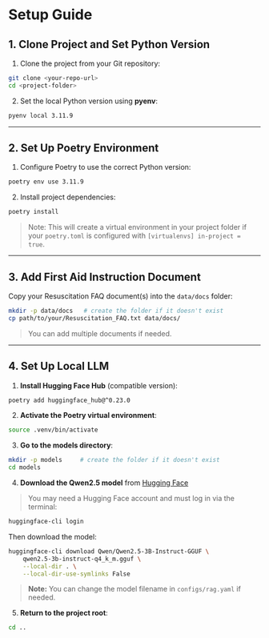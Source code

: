 # Setup Guide

## 1. Clone Project and Set Python Version

1. Clone the project from your Git repository:    

```bash
git clone <your-repo-url>
cd <project-folder>
```

2. Set the local Python version using **pyenv**:    

```bash
pyenv local 3.11.9
```

---

## 2. Set Up Poetry Environment

1. Configure Poetry to use the correct Python version:    

```bash
poetry env use 3.11.9
```

2. Install project dependencies:    

```bash
poetry install
```

> Note: This will create a virtual environment in your project folder if your `poetry.toml` is configured with `[virtualenvs] in-project = true`.

---

## 3. Add First Aid Instruction Document

Copy your Resuscitation FAQ document(s) into the `data/docs` folder:

```bash
mkdir -p data/docs   # create the folder if it doesn't exist
cp path/to/your/Resuscitation_FAQ.txt data/docs/
```

> You can add multiple documents if needed.

---

## 4. Set Up Local LLM

1. **Install Hugging Face Hub** (compatible version):    

```bash
poetry add huggingface_hub@^0.23.0
```

2. **Activate the Poetry virtual environment**:    

```bash
source .venv/bin/activate
```

3. **Go to the models directory**:    

```bash
mkdir -p models     # create the folder if it doesn't exist
cd models
```

4. **Download the Qwen2.5 model** from [Hugging Face](https://huggingface.co/Qwen/Qwen2.5-3B-Instruct-GGUF)

> You may need a Hugging Face account and must log in via the terminal:

```bash
huggingface-cli login
```

Then download the model:

```bash
huggingface-cli download Qwen/Qwen2.5-3B-Instruct-GGUF \
    qwen2.5-3b-instruct-q4_k_m.gguf \
    --local-dir . \
    --local-dir-use-symlinks False
```

> **Note:** You can change the model filename in `configs/rag.yaml` if needed.

5. **Return to the project root**:    

```bash
cd ..
```
